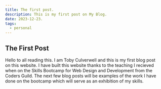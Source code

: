 ```yaml
---
title: The first post.
description: This is my first post on My Blog.
date: 2023-12-23.
tags:
  - personal
---
```


## The First Post

Hello to all reading this. I am Toby Culverwell and this is my first blog post on this website. I have built this website thanks to the teaching I recieved when on the Skills Bootcamp for Web Design and Development from the Coders Guild. The next few blog posts will be examples of the work I have done on the bootcamp which will serve as an exhibition of my skills.

